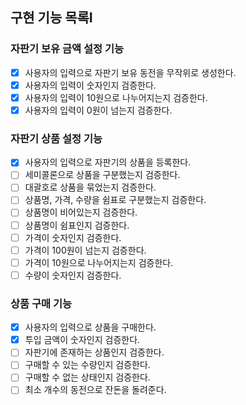 ## 구현 기능 목록I

### 자판기 보유 금액 설정 기능
- [x] 사용자의 입력으로 자판기 보유 동전을 무작위로 생성한다.
- [x] 사용자의 입력이 숫자인지 검증한다.
- [x] 사용자의 입력이 10원으로 나누어지는지 검증한다.
- [x] 사용자의 입력이 0원이 넘는지 검증한다.

### 자판기 상품 설정 기능
- [x] 사용자의 입력으로 자판기의 상품을 등록한다.
- [ ] 세미콜론으로 상품을 구분했는지 검증한다.
- [ ] 대괄호로 상품을 묶었는지 검증한다.
- [ ] 상품명, 가격, 수량을 쉼표로 구분했는지 검증한다.
- [ ] 상품명이 비어있는지 검증한다.
- [ ] 상품명이 쉼표인지 검증한다.
- [ ] 가격이 숫자인지 검증한다.
- [ ] 가격이 100원이 넘는지 검증한다.
- [ ] 가격이 10원으로 나누어지는지 검증한다.
- [ ] 수량이 숫자인지 검증한다.

### 상품 구매 기능
- [x] 사용자의 입력으로 상품을 구매한다.
- [x] 투입 금액이 숫자인지 검증한다.
- [ ] 자판기에 존재하는 상품인지 검증한다.
- [ ] 구매할 수 있는 수량인지 검증한다.
- [ ] 구매할 수 없는 상태인지 검증한다.
- [ ] 최소 개수의 동전으로 잔돈을 돌려준다.